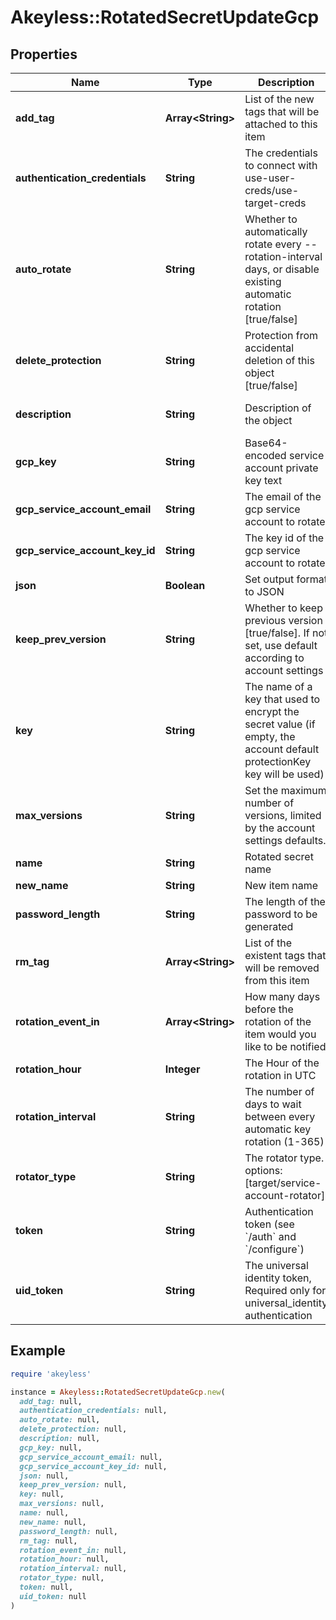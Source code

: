 # Akeyless::RotatedSecretUpdateGcp

## Properties

| Name | Type | Description | Notes |
| ---- | ---- | ----------- | ----- |
| **add_tag** | **Array&lt;String&gt;** | List of the new tags that will be attached to this item | [optional] |
| **authentication_credentials** | **String** | The credentials to connect with use-user-creds/use-target-creds | [optional][default to &#39;use-user-creds&#39;] |
| **auto_rotate** | **String** | Whether to automatically rotate every --rotation-interval days, or disable existing automatic rotation [true/false] | [optional] |
| **delete_protection** | **String** | Protection from accidental deletion of this object [true/false] | [optional] |
| **description** | **String** | Description of the object | [optional][default to &#39;default_metadata&#39;] |
| **gcp_key** | **String** | Base64-encoded service account private key text | [optional] |
| **gcp_service_account_email** | **String** | The email of the gcp service account to rotate | [optional] |
| **gcp_service_account_key_id** | **String** | The key id of the gcp service account to rotate | [optional] |
| **json** | **Boolean** | Set output format to JSON | [optional][default to false] |
| **keep_prev_version** | **String** | Whether to keep previous version [true/false]. If not set, use default according to account settings | [optional] |
| **key** | **String** | The name of a key that used to encrypt the secret value (if empty, the account default protectionKey key will be used) | [optional] |
| **max_versions** | **String** | Set the maximum number of versions, limited by the account settings defaults. | [optional] |
| **name** | **String** | Rotated secret name |  |
| **new_name** | **String** | New item name | [optional] |
| **password_length** | **String** | The length of the password to be generated | [optional] |
| **rm_tag** | **Array&lt;String&gt;** | List of the existent tags that will be removed from this item | [optional] |
| **rotation_event_in** | **Array&lt;String&gt;** | How many days before the rotation of the item would you like to be notified | [optional] |
| **rotation_hour** | **Integer** | The Hour of the rotation in UTC | [optional] |
| **rotation_interval** | **String** | The number of days to wait between every automatic key rotation (1-365) | [optional] |
| **rotator_type** | **String** | The rotator type. options: [target/service-account-rotator] |  |
| **token** | **String** | Authentication token (see &#x60;/auth&#x60; and &#x60;/configure&#x60;) | [optional] |
| **uid_token** | **String** | The universal identity token, Required only for universal_identity authentication | [optional] |

## Example

```ruby
require 'akeyless'

instance = Akeyless::RotatedSecretUpdateGcp.new(
  add_tag: null,
  authentication_credentials: null,
  auto_rotate: null,
  delete_protection: null,
  description: null,
  gcp_key: null,
  gcp_service_account_email: null,
  gcp_service_account_key_id: null,
  json: null,
  keep_prev_version: null,
  key: null,
  max_versions: null,
  name: null,
  new_name: null,
  password_length: null,
  rm_tag: null,
  rotation_event_in: null,
  rotation_hour: null,
  rotation_interval: null,
  rotator_type: null,
  token: null,
  uid_token: null
)
```

